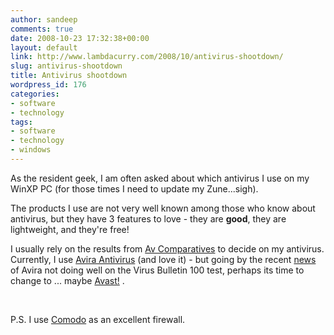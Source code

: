 ```yaml
---
author: sandeep
comments: true
date: 2008-10-23 17:32:38+00:00
layout: default
link: http://www.lambdacurry.com/2008/10/antivirus-shootdown/
slug: antivirus-shootdown
title: Antivirus shootdown
wordpress_id: 176
categories:
- software
- technology
tags:
- software
- technology
- windows
---
```


As the resident geek, I am often asked about which antivirus I use on my WinXP PC (for those times I need to update my Zune...sigh).

The products I use are not very well known among those who know about antivirus, but they have 3 features to love - they are **good**, they are lightweight, and they're free!

I usually rely on the results from [Av Comparatives](http://www.av-comparatives.org/) to decide on my antivirus. Currently, I use [Avira Antivirus](http://www.free-av.com/en/download/1/download_avira_antivir_personal__free_antivirus.html) (and love it) - but going by the recent [news](http://it.slashdot.org/it/08/10/23/1329226.shtml) of Avira not doing well on the Virus Bulletin 100 test, perhaps its time to change to ... maybe [Avast!](http://www.avast.com/eng/programs.html) .

 

P.S. I use [Comodo](http://www.comodo.com/) as an excellent firewall.
